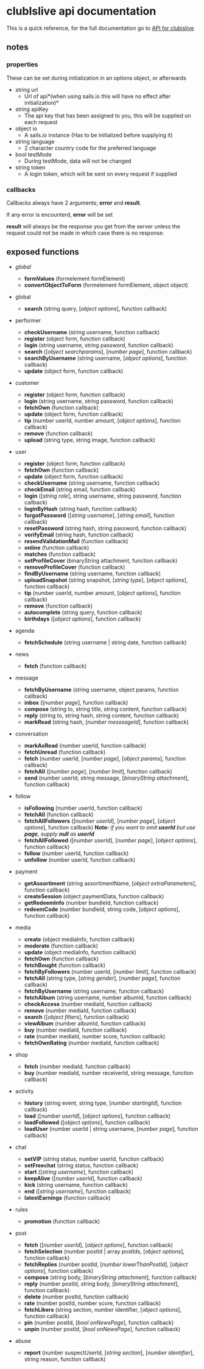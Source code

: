 # clubIslive api documentation

This is a quick reference, for the full documentation go to [API for clubislive](https://apidocs.clubislive.nl/)

## notes

### properties
These can be set during initialization in an options object, or afterwards

* string url
  * Url of api*(when using sails.io this will have no effect after initialization)*
* string apiKey
  * The api key that has been assigned to you, this will be supplied on each request
* object io
  * A sails.io instance (Has to be initialized before supplying it)
* string language
  * 2 character country code for the preferred language
* bool testMode
  * During testMode, data will not be changed
* string token
  * A login token, which will be sent on every request if supplied

### callbacks

Callbacks always have 2 arguments; **error** and **result**.

If any error is encounterd, **error** will be set

**result** will always be the response you get from the server unless the request could not be made in which case there is no response.

## exposed functions

* *global*
  * **formValues** (formelement formElement)
  * **convertObjectToForm** (formelement formElement, object object)

* global
  * **search** (string query, [*object options*], function callback)
  
* performer
  * **checkUsername** (string username, function callback)
  * **register** (object form, function callback)
  * **login** (string username, string password, function callback)
  * **search** ([*object searchparams*], [*number page*], function callback)
  * **searchByUsername** (string username, [*object options*], function callback)
  * **update** (object form, function callback)

* customer
  * **register** (object form, function callback)
  * **login** (string username, string password, function callback)
  * **fetchOwn** (function callback)
  * **update** (object form, function callback)
  * **tip** (number userId, number amount, [*object options*], function callback)
  * **remove** (function callback)
  * **upload** (string type, string image, function callback)

* user
  * **register** (object form, function callback)
  * **fetchOwn** (function callback)
  * **update** (object form, function callback)
  * **checkUsername** (string username, function callback)
  * **checkEmail** (string email, function callback)
  * **login** ([*string role*], string username, string password, function callback)
  * **loginByHash** (string hash, function callback)
  * **forgotPassword** ([*string username*], [*string email*], function callback)
  * **resetPassword** (string hash, string password, function callback)
  * **verifyEmail** (string hash, function callback)
  * **resendValidationMail** (function callback)
  * **online** (function callback)
  * **matches** (function callback)
  * **setProfileCover** (binaryString attachment, function callback)
  * **removeProfileCover** (function callback)
  * **findByUsername** (string username, function callback)
  * **uploadSnapshot** (string snapshot, [*string type*], [*object options*], function callback)
  * **tip** (number userId, number amount, [*object options*], function callback)
  * **remove** (function callback)
  * **autocomplete** (string query, function callback)
  * **birthdays** ([*object options*], function callback)

* agenda
  * **fetchSchedule** (string username | string date, function callback)

* news
  * **fetch** (function callback)

* message
  * **fetchByUsername** (string username, object params, function callback)
  * **inbox** ([*number page*], function callback)
  * **compose** (string to, string title, string content, function callback)
  * **reply** (string to, string hash, string content, function callback)
  * **markRead** (string hash, [*number messsageId*], function callback)
  
* conversation
  * **markAsRead** (number userId, function callback)
  * **fetchUnread** (function callback)
  * **fetch** (number userId, [*number page*], [*object params*], function callback)
  * **fetchAll** ([*number page*], [*number limit*], function callback)
  * **send** (number userId, string message, [*binaryString attachment*], function callback)

* follow
  * **isFollowing** (number userId, function callback)
  * **fetchAll** (function callback)
  * **fetchAllFollowers** ([*number userId*], [*number page*], [*object options*], function callback) **Note:** *if you want to omit **userId** but use **page**, supply **null** as **userId***
  * **fetchAllFollowed** ([*number userId*], [*number page*], [*object options*], function callback)
  * **follow** (number userId, function callback)
  * **unfollow** (number userId, function callback)

* payment
  * **getAssortiment** (string assortimentName, [*object extraParameters*], function callback)
  * **createSession** (object paymentData, function callback)
  * **getRedeemInfo** (number bundleId, function callback)
  * **redeemCode** (number bundleId, string code, [*object options*], function callback)

* media
  * **create** (object mediaInfo, function callback)
  * **moderate** (function callback)
  * **update** (object mediaInfo, function callback)
  * **fetchOwn** (function callback)
  * **fetchBought** (function callback)
  * **fetchByFollowers** (number userId, [*number limit*], function callback)
  * **fetchAll** (string type, [*string gender*], [*number page*], function callback)
  * **fetchByUsername** (string username, function callback)
  * **fetchAlbum** (string username, number albumId, function callback)
  * **checkAccess** (number mediaId, function callback)
  * **remove** (number mediaId, function callback)
  * **search** ([*object filters*], function callback)
  * **viewAlbum** (number albumId, function callback)
  * **buy** (number mediaId, function callback)
  * **rate** (number mediaId, number score, function callback)
  * **fetchOwnRating** (number mediaId, function callback)
  
* shop
  * **fetch** (number mediaId, function callback)
  * **buy** (number mediaId, number receiverId, string message, function callback)

* activity
  * **history** (string event, string type, [*number startingId*], function callback)
  * **load** ([*number userId*], [*object options*], function callback)
  * **loadFollowed** ([*object options*], function callback)
  * **loadUser** (number userId | string username, [*number page*], function callback)

* chat
  * **setVIP** (string status, number userId, function callback)
  * **setFreechat** (string status, function callback)
  * **start** ([*string username*], function callback)
  * **keepAlive** ([*number userId*], function callback)
  * **kick** (string username, function callback)
  * **end** ([*string username*], function callback)
  * **latestEarnings** (function callback)

* rules
  * **promotion** (function callback)

* post
  * **fetch** ([*number userId*], [*object options*], function callback)
  * **fetchSelection** (number postId | array postIds, [*object options*], function callback)
  * **fetchReplies** (number postId, [*number lowerThanPostId*], [*object options*], function callback)
  * **compose** (string body, [*binaryString attachment*], function callback)
  * **reply** (number postId, string body, [*binaryString attachment*], function callback)
  * **delete** (number postId, function callback)
  * **rate** (number postId, number score, function callback)
  * **fetchLikers** (string section, number identifier, [*object options*], function callback)
  * **pin** (number postId, [*bool onNewsPage*], function callback)
  * **unpin** (number postId, [*bool onNewsPage*], function callback)

* abuse
  * **report** (number suspectUserId, [*string section*], [*number identifier*], string reason, function callback)
